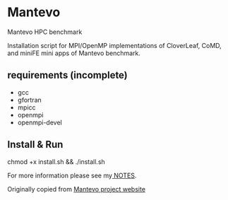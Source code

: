 # Mantevo
<p>Mantevo HPC benchmark</p>
<p>Installation script for MPI/OpenMP implementations of CloverLeaf, CoMD, and miniFE mini apps of Mantevo benchmark.</p>

## requirements (incomplete)
* gcc
* gfortran
* mpicc
* openmpi
* openmpi-devel

## Install & Run
<p>chmod +x install.sh && ./install.sh</p>

<p>For more information please see my<a href="http://cs.pitt.edu/~hasanzadeh/pages/notes.html" target="_blank"> NOTES</a>.</p>
<p>Originally copied from <a href="https://mantevo.org/" target="_blank"> Mantevo project website</a></p>
